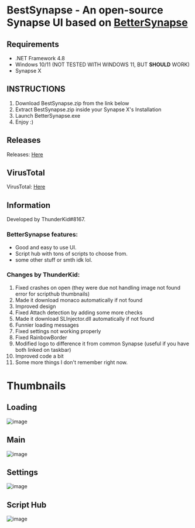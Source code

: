 # BestSynapse - An open-source Synapse UI based on [BetterSynapse](https://github.com/rice-cracker-2234/BetterSynapse)
## Requirements
 - .NET Framework 4.8
 - Windows 10/11 (NOT TESTED WITH WINDOWS 11, BUT **SHOULD** WORK)
 - Synapse X

## INSTRUCTIONS

1. Download BestSynapse.zip from the link below
2. Extract BestSynapse.zip inside your Synapse X's Installation
3. Launch BetterSynapse.exe
4. Enjoy :)

## Releases
Releases: [Here](https://github.com/L1ghtingBolt/BestSynapse/releases)

## VirusTotal
VirusTotal: [Here](https://www.virustotal.com/gui/file-analysis/MDNkZDMxZGNiZmZjYmZkZmZhZmJhZWFkZmI2Y2UzMGQ6MTYzMTg1NzAzOQ==)

## Information
Developed by ThunderKid#8167.

### BetterSynapse features:

 - Good and easy to use UI.
 - Script hub with tons of scripts to choose from.
 - some other stuff or smth idk lol.

### Changes by ThunderKid:
1. Fixed crashes on open (they were due not handling image not found error for scripthub thumbnails)
2. Made it download monaco automatically if not found
3. Improved design
4. Fixed Attach detection by adding some more checks
5. Made it download SLInjector.dll automatically if not found
6. Funnier loading messages
7. Fixed settings not working properly
8. Fixed RainbowBorder
9. Modified logo to difference it from common Synapse (useful if you have both linked on taskbar)
10. Improved code a bit
11. Some more things I don't remember right now.

# Thumbnails
## Loading
![image](https://user-images.githubusercontent.com/82386159/158056711-e8fb1c67-6cc1-436b-aca3-546a163c7acd.png)
## Main
![image](https://user-images.githubusercontent.com/82386159/158056517-a4c6beb1-dfbc-4921-b43a-13de062e7acd.png)
## Settings
![image](https://user-images.githubusercontent.com/82386159/158056523-cceb0e3e-1527-417f-a8d7-71eaaadd6ee8.png)
## Script Hub
![image](https://user-images.githubusercontent.com/82386159/158056908-8173fd06-95dd-4e4c-85c4-1538b7853df8.png)
